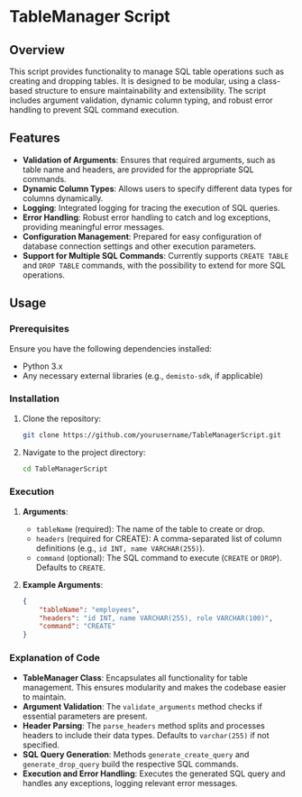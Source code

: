 # TableManager Script

## Overview

This script provides functionality to manage SQL table operations such as creating and dropping tables. It is designed to be modular, using a class-based structure to ensure maintainability and extensibility. The script includes argument validation, dynamic column typing, and robust error handling to prevent SQL command execution.

## Features

- **Validation of Arguments**: Ensures that required arguments, such as table name and headers, are provided for the appropriate SQL commands.
- **Dynamic Column Types**: Allows users to specify different data types for columns dynamically.
- **Logging**: Integrated logging for tracing the execution of SQL queries.
- **Error Handling**: Robust error handling to catch and log exceptions, providing meaningful error messages.
- **Configuration Management**: Prepared for easy configuration of database connection settings and other execution parameters.
- **Support for Multiple SQL Commands**: Currently supports `CREATE TABLE` and `DROP TABLE` commands, with the possibility to extend for more SQL operations.

## Usage

### Prerequisites

Ensure you have the following dependencies installed:
- Python 3.x
- Any necessary external libraries (e.g., `demisto-sdk`, if applicable)

### Installation

1. Clone the repository:
    ```sh
    git clone https://github.com/yourusername/TableManagerScript.git
    ```

2. Navigate to the project directory:
    ```sh
    cd TableManagerScript
    ```

### Execution

1. **Arguments**:
    - `tableName` (required): The name of the table to create or drop.
    - `headers` (required for CREATE): A comma-separated list of column definitions (e.g., `id INT, name VARCHAR(255)`).
    - `command` (optional): The SQL command to execute (`CREATE` or `DROP`). Defaults to `CREATE`.

2. **Example Arguments**:
    ```json
    {
        "tableName": "employees",
        "headers": "id INT, name VARCHAR(255), role VARCHAR(100)",
        "command": "CREATE"
    }
    ```

### Explanation of Code

- **TableManager Class**: Encapsulates all functionality for table management. This ensures modularity and makes the codebase easier to maintain.
- **Argument Validation**: The `validate_arguments` method checks if essential parameters are present.
- **Header Parsing**: The `parse_headers` method splits and processes headers to include their data types. Defaults to `varchar(255)` if not specified.
- **SQL Query Generation**: Methods `generate_create_query` and `generate_drop_query` build the respective SQL commands.
- **Execution and Error Handling**: Executes the generated SQL query and handles any exceptions, logging relevant error messages.